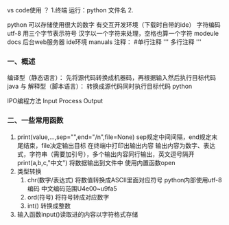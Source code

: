 vs code使用
？ 1.终端  运行：python 文件名
   2.


python
可以存储使用很大的数字
有交互开发环境（下载时自带的ide）
字符编码 utf-8  用三个字节表示符号
汉字以一个字符来处理，空格也算一个字符
modeule docs 后台web服务器
ide环境
manuals
注释： #单行注释
      '''
      多行注释
      '''

### 一、概述
编译型（静态语言）： 先将源代码转换成机器码，再根据输入然后执行目标代码  java
与
解释型（脚本语言）： 转换成源代码同时执行目标代码  python

IPO编程方法  Input Process Output
### 二、一些常用函数
1. print(value,...,sep="",end="/n",file=None)  sep规定中间间隔，end规定末尾结束，file决定输出目标
在终端中打印出输出内容
输出内容为数字、表达式，字符串（需要加引号），多个输出内容同行输出，英文逗号隔开
print(a,b,c,"中文")
将数据输出到文件中
使用内置函数open
2. 类型转换
   1. chr(数字/表达式) 将数值转换成ASCII里面对应符号
   python内部使用utf-8编码
   中文编码范围U4e00~u9fa5
   2. ord(符号) 将符号转成对应数字
   3. int() 转换成整数
3. 输入函数input()读取进的内容以字符格式存储
